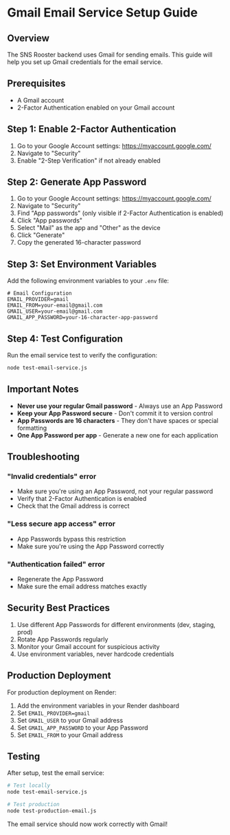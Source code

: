 # Gmail Email Service Setup Guide

## Overview
The SNS Rooster backend uses Gmail for sending emails. This guide will help you set up Gmail credentials for the email service.

## Prerequisites
- A Gmail account
- 2-Factor Authentication enabled on your Gmail account

## Step 1: Enable 2-Factor Authentication
1. Go to your Google Account settings: https://myaccount.google.com/
2. Navigate to "Security"
3. Enable "2-Step Verification" if not already enabled

## Step 2: Generate App Password
1. Go to your Google Account settings: https://myaccount.google.com/
2. Navigate to "Security"
3. Find "App passwords" (only visible if 2-Factor Authentication is enabled)
4. Click "App passwords"
5. Select "Mail" as the app and "Other" as the device
6. Click "Generate"
7. Copy the generated 16-character password

## Step 3: Set Environment Variables
Add the following environment variables to your `.env` file:

```env
# Email Configuration
EMAIL_PROVIDER=gmail
EMAIL_FROM=your-email@gmail.com
GMAIL_USER=your-email@gmail.com
GMAIL_APP_PASSWORD=your-16-character-app-password
```

## Step 4: Test Configuration
Run the email service test to verify the configuration:

```bash
node test-email-service.js
```

## Important Notes
- **Never use your regular Gmail password** - Always use an App Password
- **Keep your App Password secure** - Don't commit it to version control
- **App Passwords are 16 characters** - They don't have spaces or special formatting
- **One App Password per app** - Generate a new one for each application

## Troubleshooting

### "Invalid credentials" error
- Make sure you're using an App Password, not your regular password
- Verify that 2-Factor Authentication is enabled
- Check that the Gmail address is correct

### "Less secure app access" error
- App Passwords bypass this restriction
- Make sure you're using the App Password correctly

### "Authentication failed" error
- Regenerate the App Password
- Make sure the email address matches exactly

## Security Best Practices
1. Use different App Passwords for different environments (dev, staging, prod)
2. Rotate App Passwords regularly
3. Monitor your Gmail account for suspicious activity
4. Use environment variables, never hardcode credentials

## Production Deployment
For production deployment on Render:
1. Add the environment variables in your Render dashboard
2. Set `EMAIL_PROVIDER=gmail`
3. Set `GMAIL_USER` to your Gmail address
4. Set `GMAIL_APP_PASSWORD` to your App Password
5. Set `EMAIL_FROM` to your Gmail address

## Testing
After setup, test the email service:
```bash
# Test locally
node test-email-service.js

# Test production
node test-production-email.js
```

The email service should now work correctly with Gmail! 